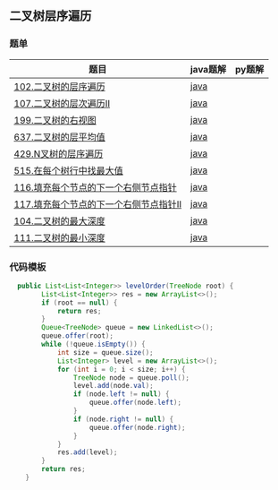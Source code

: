 ## 二叉树层序遍历

### 题单
| 题目   | java题解                                                                                                                                                                                                                                                                                                              | py题解                                     |
|------|---------------------------------------------------------------------------------------------------------------------------------------------------------------------------------------------------------------------------------------------------------------------------------------------------------------------|------------------------------------------|
| [102.二叉树的层序遍历](https://leetcode.cn/problems/binary-tree-level-order-traversal/) | [java](https://github.com/CoderLiLe/hello-algo/blob/master/codes/java/26-Leetcode/src/%E4%BA%8C%E5%8F%89%E6%A0%91/%E5%B1%82%E5%BA%8F%E9%81%8D%E5%8E%86/_102%E4%BA%8C%E5%8F%89%E6%A0%91%E7%9A%84%E5%B1%82%E5%BA%8F%E9%81%8D%E5%8E%86.java)                                                                           | |
|[107.二叉树的层次遍历II](https://leetcode.cn/problems/binary-tree-level-order-traversal-ii/)| [java](https://github.com/CoderLiLe/hello-algo/blob/master/codes/java/26-Leetcode/src/%E4%BA%8C%E5%8F%89%E6%A0%91/%E5%B1%82%E5%BA%8F%E9%81%8D%E5%8E%86/_107%E4%BA%8C%E5%8F%89%E6%A0%91%E7%9A%84%E5%B1%82%E5%BA%8F%E9%81%8D%E5%8E%86II.java)                                                                         |
|[199.二叉树的右视图](https://leetcode.cn/problems/binary-tree-right-side-view/)| [java](https://github.com/CoderLiLe/hello-algo/blob/master/codes/java/26-Leetcode/src/%E4%BA%8C%E5%8F%89%E6%A0%91/%E5%B1%82%E5%BA%8F%E9%81%8D%E5%8E%86/_199%E4%BA%8C%E5%8F%89%E6%A0%91%E7%9A%84%E5%8F%B3%E8%A7%86%E5%9B%BE.java)                                                                                    |
|[637.二叉树的层平均值](https://leetcode.cn/problems/average-of-levels-in-binary-tree/)| [java](https://github.com/CoderLiLe/hello-algo/blob/master/codes/java/26-Leetcode/src/%E4%BA%8C%E5%8F%89%E6%A0%91/%E5%B1%82%E5%BA%8F%E9%81%8D%E5%8E%86/_637%E4%BA%8C%E5%8F%89%E6%A0%91%E7%9A%84%E5%B1%82%E5%B9%B3%E5%9D%87%E5%80%BC.java)                                                                           |
|[429.N叉树的层序遍历](https://leetcode.cn/problems/n-ary-tree-level-order-traversal/)| [java](https://github.com/CoderLiLe/hello-algo/blob/master/codes/java/26-Leetcode/src/%E4%BA%8C%E5%8F%89%E6%A0%91/%E5%B1%82%E5%BA%8F%E9%81%8D%E5%8E%86/_429N%E5%8F%89%E6%A0%91%E7%9A%84%E5%B1%82%E5%BA%8F%E9%81%8D%E5%8E%86.java)                                                                                   |
|[515.在每个树行中找最大值](https://leetcode.cn/problems/find-largest-value-in-each-tree-row/)| [java](https://github.com/CoderLiLe/hello-algo/blob/master/codes/java/26-Leetcode/src/%E4%BA%8C%E5%8F%89%E6%A0%91/%E5%B1%82%E5%BA%8F%E9%81%8D%E5%8E%86/_515%E5%9C%A8%E6%AF%8F%E4%B8%AA%E6%A0%91%E8%A1%8C%E4%B8%AD%E6%89%BE%E6%9C%80%E5%A4%A7%E5%80%BC.java)                                                         |
|[116.填充每个节点的下一个右侧节点指针](https://leetcode.cn/problems/populating-next-right-pointers-in-each-node/)| [java](https://github.com/CoderLiLe/hello-algo/blob/master/codes/java/26-Leetcode/src/%E4%BA%8C%E5%8F%89%E6%A0%91/%E5%B1%82%E5%BA%8F%E9%81%8D%E5%8E%86/_116%E5%A1%AB%E5%85%85%E6%AF%8F%E4%B8%AA%E8%8A%82%E7%82%B9%E7%9A%84%E4%B8%8B%E4%B8%80%E4%B8%AA%E5%8F%B3%E4%BE%A7%E8%8A%82%E7%82%B9%E6%8C%87%E9%92%88.java)   |
|[117.填充每个节点的下一个右侧节点指针II](https://leetcode.cn/problems/populating-next-right-pointers-in-each-node-ii/)| [java](https://github.com/CoderLiLe/hello-algo/blob/master/codes/java/26-Leetcode/src/%E4%BA%8C%E5%8F%89%E6%A0%91/%E5%B1%82%E5%BA%8F%E9%81%8D%E5%8E%86/_117%E5%A1%AB%E5%85%85%E6%AF%8F%E4%B8%AA%E8%8A%82%E7%82%B9%E7%9A%84%E4%B8%8B%E4%B8%80%E4%B8%AA%E5%8F%B3%E4%BE%A7%E8%8A%82%E7%82%B9%E6%8C%87%E9%92%88II.java) |
|[104.二叉树的最大深度](https://leetcode.cn/problems/maximum-depth-of-binary-tree/)| [java](https://github.com/CoderLiLe/hello-algo/blob/master/codes/java/26-Leetcode/src/%E4%BA%8C%E5%8F%89%E6%A0%91/%E5%B1%82%E5%BA%8F%E9%81%8D%E5%8E%86/_104%E4%BA%8C%E5%8F%89%E6%A0%91%E7%9A%84%E6%9C%80%E5%A4%A7%E6%B7%B1%E5%BA%A6.java)                                                                           |
|[111.二叉树的最小深度](https://leetcode.cn/problems/minimum-depth-of-binary-tree/)| [java](https://github.com/CoderLiLe/hello-algo/blob/master/codes/java/26-Leetcode/src/%E4%BA%8C%E5%8F%89%E6%A0%91/%E5%B1%82%E5%BA%8F%E9%81%8D%E5%8E%86/_111%E4%BA%8C%E5%8F%89%E6%A0%91%E7%9A%84%E6%9C%80%E5%B0%8F%E6%B7%B1%E5%BA%A6.java)                                                                                                                                                                                                                                                                                                            |


### 代码模板

  ```java
    public List<List<Integer>> levelOrder(TreeNode root) {
          List<List<Integer>> res = new ArrayList<>();
          if (root == null) {
              return res;
          }
          Queue<TreeNode> queue = new LinkedList<>();
          queue.offer(root);
          while (!queue.isEmpty()) {
              int size = queue.size();
              List<Integer> level = new ArrayList<>();
              for (int i = 0; i < size; i++) {
                  TreeNode node = queue.poll();
                  level.add(node.val);
                  if (node.left != null) {
                      queue.offer(node.left);
                  }
                  if (node.right != null) {
                      queue.offer(node.right);
                  }
              }
              res.add(level);
          }
          return res;
      }
  ```

  